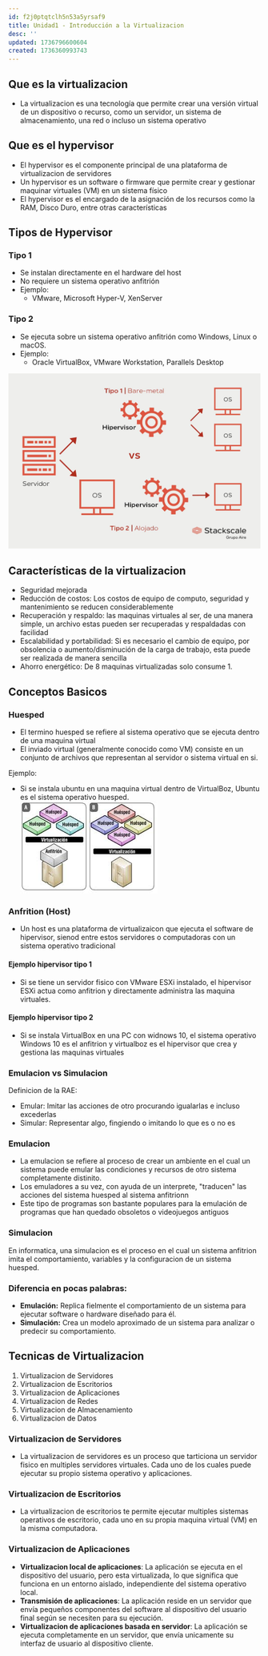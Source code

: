 ```yaml
---
id: f2j0ptqtclh5n53a5yrsaf9
title: Unidad1 - Introducción a la Virtualizacion
desc: ''
updated: 1736796600604
created: 1736360993743
---
```

## Que es la virtualizacion
- La virtualizacion es una tecnología que permite crear una versión virtual de un dispositivo o recurso, como un servidor, un sistema de almacenamiento, una red o incluso un sistema operativo

## Que es el hypervisor
- El hypervisor es el componente principal de una plataforma de virtualizacion de servidores
- Un hypervisor es un software o firmware que permite crear y gestionar maquinar virtuales (VM) en un sistema físico
- El hypervisor es el encargado de la asignación de los recursos como la RAM, Disco Duro, entre otras características

## Tipos de Hypervisor
### Tipo 1
- Se instalan directamente en el hardware del host
- No requiere un sistema operativo anfitrión
- Ejemplo:
  - VMware, Microsoft Hyper-V, XenServer

### Tipo 2
- Se ejecuta sobre un sistema operativo anfitrión como Windows, Linux o macOS.
- Ejemplo:
  - Oracle VirtualBox, VMware Workstation, Parallels Desktop

![alt text](image.png)

## Características de la virtualizacion
- Seguridad mejorada
- Reducción de costos: Los costos de equipo de computo, seguridad y mantenimiento se reducen considerablemente
- Recuperación y respaldo: las maquinas virtuales al ser, de una manera simple, un archivo estas pueden ser recuperadas y respaldadas con facilidad
- Escalabilidad y portabilidad: Si es necesario el cambio de equipo, por obsolencia o aumento/disminución de la carga de trabajo, esta puede ser realizada de manera sencilla
- Ahorro energético: De 8 maquinas virtualizadas solo consume 1.

## Conceptos Basicos
### Huesped
- El  termino huesped se refiere al sistema operativo que se ejecuta dentro de una maquina virtual
- El inviado virtual (generalmente conocido como VM) consiste en un conjunto de archivos que representan al servidor o sistema virtual en si.

Ejemplo:
- Si se instala ubuntu en una maquina virtual dentro de VirtualBoz, Ubuntu es el sistema operativo huesped.
![alt text](image-2.png)

### Anfrition (Host)
-  Un host es una plataforma de virtualizaicon que ejecuta el software de hipervisor, sienod entre estos servidores o computadoras con un sistema operativo tradicional

#### Ejemplo hipervisor tipo 1
- Si se tiene un servidor fisico con VMware ESXi instalado, el hipervisor ESXi actua como anfitrion y directamente administra las maquina virtuales.

#### Ejemplo hipervisor tipo 2
- Si se instala VirtualBox en una PC con widnows 10, el sistema operativo Windows 10 es el anfitrion y virtualboz es el hipervisor que crea y gestiona las maquinas virtuales

### Emulacion vs Simulacion
Definicion de la RAE: 
- Emular: Imitar las acciones de otro procurando igualarlas e incluso excederlas
- Simular: Representar algo, fingiendo o imitando lo que es o no es

### Emulacion
- La emulacion se refiere al proceso de crear un ambiente en el cual un sistema puede emular las condiciones y recursos de otro sistema completamente distinito.
- Los emuladores a su vez, con ayuda de un interprete, "traducen" las acciones del sistema huesped al sistema anfitrionn
- Este tipo de programas son bastante populares para la emulación de programas que han quedado obsoletos o videojuegos antiguos

### Simulacion
En informatica, una simulacion es el proceso en el cual un sistema anfitrion imita el comportamiento, variables y la configuracion de un sistema huesped.

### Diferencia en pocas palabras:
- **Emulación:** Replica fielmente el comportamiento de un sistema para ejecutar software o hardware diseñado para él.  
- **Simulación:** Crea un modelo aproximado de un sistema para analizar o predecir su comportamiento.

## Tecnicas de Virtualizacion
1. Virtualizacion de Servidores
2. Virtualizacion de Escritorios
3. Virtualizacion de Aplicaciones
4. Virtualizacion de Redes
5. Virtualizacion de Almacenamiento
6. Virtualizacion de Datos

### Virtualizacion de Servidores
- La virtualizacion de servidores es un proceso que tarticiona un servidor fisico en multiples servidores virtuales. Cada uno de los cuales puede ejecutar su propio sistema operativo y aplicaciones.

### Virtualizacion de Escritorios
- La virtualizacion de escritorios te permite ejecutar multiples sistemas operativos de escritorio, cada uno en su propia maquina virtual (VM) en la misma computadora.

### Virtualizacion de Aplicaciones
- **Virtualizacion local de aplicaciones**: La aplicación se ejecuta en el dispositivo del usuario, pero  esta virtualizada, lo que significa que funciona en un entorno aislado, independiente del sistema operativo local.
- **Transmisión de aplicaciones**: La aplicación reside en un servidor que envía pequeños componentes del software al dispositivo del usuario final según se necesiten para su ejecución.
- **Virtualizacion de aplicaciones basada en servidor**: La aplicación se ejecuta completamente en un servidor, que envía unicamente su interfaz de usuario al dispositivo cliente.

